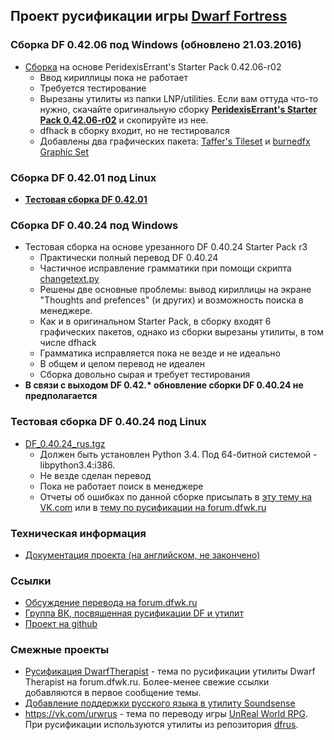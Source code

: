 ## Проект русификации игры [Dwarf Fortress](http://bay12games.com/dwarves/)

### **Сборка DF 0.42.06 под Windows** (обновлено 21.03.2016)

- [Сборка](https://bitbucket.org/dfint/downloads/downloads/PeridexisErrants_Starter_Pack_0.42.06-r02-ru21.03.2016.7z) на основе PeridexisErrant's Starter Pack 0.42.06-r02
  - Ввод кириллицы пока не работает
  - Требуется тестирование
  - Вырезаны утилиты из папки LNP/utilities. Если вам оттуда что-то нужно, скачайте оригинальную сборку **[PeridexisErrant's Starter Pack 0.42.06-r02](http://dffd.bay12games.com/file.php?id=11309)** и скопируйте из нее.
  - dfhack в сборку входит, но не тестировался
  - Добавлены два графических пакета: [Taffer's Tileset](http://www.bay12forums.com/smf/index.php?topic=107924.0) и [burnedfx Graphic Set](http://www.bay12forums.com/smf/index.php?topic=143588.0)

### **Сборка DF 0.42.01 под Linux**

- **[Тестовая сборка DF 0.42.01](https://bitbucket.org/dfint/downloads/downloads/df_linux_sborka_42_01.tar.gz)**

### Cборка DF 0.40.24 под Windows

- Тестовая сборка на основе урезанного DF 0.40.24 Starter Pack r3
  - Практически полный перевод DF 0.40.24
  - Частичное исправление грамматики при помощи скрипта [changetext.py](https://bitbucket.org/dfint/changetextpy_script/src)
  - Решены две основные проблемы: вывод кириллицы на экране "Thoughts and prefences" (и других) и возможность поиска в менеджере.
  - Как и в оригинальном Starter Pack, в сборку входят 6 графических пакетов, однако из сборки вырезаны утилиты, в том числе dfhack
  - Грамматика исправляется пока не везде и не идеально
  - В общем и целом перевод не идеален
  - Сборка довольно сырая и требует тестирования
- **В связи с выходом DF 0.42.\* обновление сборки DF 0.40.24 не предполагается**

### Тестовая сборка DF 0.40.24 под **Linux**

- [DF_0.40.24_rus.tgz](https://bitbucket.org/dfint/downloads/downloads/DF_0.40.24_rus.tgz)
  - Должен быть установлен Python 3.4. Под 64-битной системой - libpython3.4:i386.
  - Не везде сделан перевод
  - Пока не работает поиск в менеджере
  - Отчеты об ошибках по данной сборке присылать в [эту тему на VK.com](https://vk.com/topic-50714193_32083974) или в [тему по русификации на forum.dfwk.ru](http://forum.dfwk.ru/index.php?topic=204.msg40943#new)

### Техническая информация

- [Документация проекта (на английском, не закончено)](https://github.com/dfint/dfint-docs/wiki)

### Ссылки

- [Обсуждение перевода на forum.dfwk.ru](http://forum.dfwk.ru/index.php/topic,204.0.html)
- [Группа ВК, посвященная русификации DF и утилит](https://vk.com/dfrus)
- [Проект на github](https://github.com/dfint)

### Смежные проекты

- [Русификация DwarfTherapist](http://forum.dfwk.ru/index.php/topic,1201.0.html) - тема по русификации утилиты Dwarf Therapist на forum.dfwk.ru. Более-менее свежие ссылки добавляются в первое сообщение темы.
- [Добавление поддержки русского языка в утилиту Soundsense](https://bitbucket.org/Skin36/sounsenserus/wiki/Home)
- https://vk.com/urwrus - тема по переводу игры [UnReal World RPG](https://bitbucket.org/insolor/dfrus/wiki/unrealworld.fi). При русификации используются утилиты из репозитория [dfrus](https://github.com/dfint/dfrus).
